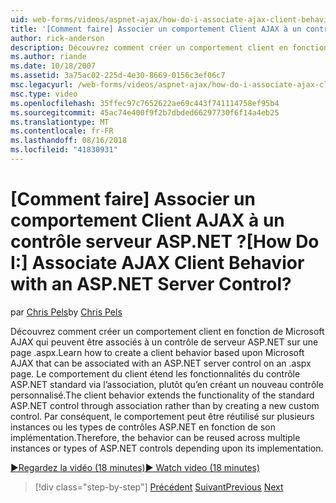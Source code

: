 ```yaml
---
uid: web-forms/videos/aspnet-ajax/how-do-i-associate-ajax-client-behavior-with-an-aspnet-server-control
title: '[Comment faire] Associer un comportement Client AJAX à un contrôle serveur ASP.NET ? | Microsoft Docs'
author: rick-anderson
description: Découvrez comment créer un comportement client en fonction de Microsoft AJAX qui peuvent être associés à un contrôle de serveur ASP.NET sur une page .aspx. Le comportement du client e...
ms.author: riande
ms.date: 10/18/2007
ms.assetid: 3a75ac02-225d-4e30-8669-0156c3ef06c7
msc.legacyurl: /web-forms/videos/aspnet-ajax/how-do-i-associate-ajax-client-behavior-with-an-aspnet-server-control
msc.type: video
ms.openlocfilehash: 35ffec97c7652622ae69c443f741114758ef95b4
ms.sourcegitcommit: 45ac74e400f9f2b7dbded66297730f6f14a4eb25
ms.translationtype: MT
ms.contentlocale: fr-FR
ms.lasthandoff: 08/16/2018
ms.locfileid: "41830931"
---
```

<a name="how-do-i-associate-ajax-client-behavior-with-an-aspnet-server-control"></a><span data-ttu-id="01491-105">[Comment faire] Associer un comportement Client AJAX à un contrôle serveur ASP.NET ?</span><span class="sxs-lookup"><span data-stu-id="01491-105">[How Do I:] Associate AJAX Client Behavior with an ASP.NET Server Control?</span></span>
====================
<span data-ttu-id="01491-106">par [Chris Pels](https://twitter.com/chrispels)</span><span class="sxs-lookup"><span data-stu-id="01491-106">by [Chris Pels](https://twitter.com/chrispels)</span></span>

<span data-ttu-id="01491-107">Découvrez comment créer un comportement client en fonction de Microsoft AJAX qui peuvent être associés à un contrôle de serveur ASP.NET sur une page .aspx.</span><span class="sxs-lookup"><span data-stu-id="01491-107">Learn how to create a client behavior based upon Microsoft AJAX that can be associated with an ASP.NET server control on an .aspx page.</span></span> <span data-ttu-id="01491-108">Le comportement du client étend les fonctionnalités du contrôle ASP.NET standard via l’association, plutôt qu’en créant un nouveau contrôle personnalisé.</span><span class="sxs-lookup"><span data-stu-id="01491-108">The client behavior extends the functionality of the standard ASP.NET control through association rather than by creating a new custom control.</span></span> <span data-ttu-id="01491-109">Par conséquent, le comportement peut être réutilisé sur plusieurs instances ou les types de contrôles ASP.NET en fonction de son implémentation.</span><span class="sxs-lookup"><span data-stu-id="01491-109">Therefore, the behavior can be reused across multiple instances or types of ASP.NET controls depending upon its implementation.</span></span>

[<span data-ttu-id="01491-110">&#9654;Regardez la vidéo (18 minutes)</span><span class="sxs-lookup"><span data-stu-id="01491-110">&#9654; Watch video (18 minutes)</span></span>](https://channel9.msdn.com/Blogs/ASP-NET-Site-Videos/how-do-i-associate-ajax-client-behavior-with-an-aspnet-server-control)

> [!div class="step-by-step"]
> <span data-ttu-id="01491-111">[Précédent](how-do-i-build-custom-server-controls-that-work-with-or-without-aspnet-ajax.md)
> [Suivant](how-do-i-retrieve-values-from-server-side-ajax-controls.md)</span><span class="sxs-lookup"><span data-stu-id="01491-111">[Previous](how-do-i-build-custom-server-controls-that-work-with-or-without-aspnet-ajax.md)
[Next](how-do-i-retrieve-values-from-server-side-ajax-controls.md)</span></span>

